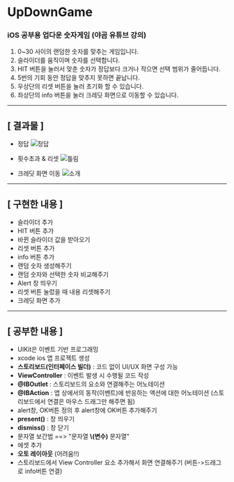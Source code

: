 # **UpDownGame**
### iOS 공부용 업다운 숫자게임 (야곰 유튜브 강의)
1.  0~30 사이의 랜덤한 숫자를 맞추는 게임입니다.
2. 슬라이더를 움직이며 숫자를 선택합니다.
3. HIT 버튼을 눌러서 맞춘 숫자가 정답보다 크거나 작으면 선택 범위가 줄어듭니다.
4. 5번의 기회 동안 정답을 맞추지 못하면 끝납니다.
5. 우상단의 리셋 버튼을 눌러 초기화 할 수 있습니다.
6. 좌상단의 info 버튼을 눌러 크레딧 화면으로 이동할 수 있습니다.
---

## **[ 결과물 ]**
- 정답
![정답](https://user-images.githubusercontent.com/89764127/217053603-6bd9dfeb-792b-4f22-a628-e7497ed5ae1e.gif)

- 횟수초과 & 리셋
![틀림](https://user-images.githubusercontent.com/89764127/217053617-cbbbe13c-906c-412f-b04a-89d99b3ef7b0.gif)

- 크레딧 화면 이동
![소개](https://user-images.githubusercontent.com/89764127/217054461-04bc3935-4911-4941-b0d5-46d77cf1dccf.gif)

---
## **[ 구현한 내용 ]**
- 슬라이더 추가
- HIT 버튼 추가
- 바뀐 슬라이더 값을 받아오기
- 리셋 버튼 추가
- info 버튼 추가
- 랜덤 숫자 생성해주기
- 랜덤 숫자와 선택한 숫자 비교해주기
- Alert 창 띄우기
- 리셋 버튼 눌렀을 때 내용 리셋해주기
- 크레딧 화면 추가

---
## **[ 공부한 내용 ]**
- UIKit은 이벤트 기반 프로그래밍
- xcode ios 앱 프로젝트 생성
- **스토리보드(인터페이스 빌더)** : 코드 없이 UI/UX 화면 구성 가능
- **ViewController** : 이벤트 발생 시 수행될 코드 작성
- **@IBOutlet** : 스토리보드의 요소와 연결해주는 어노테이션
- **@IBAction** : 앱 상에서의 동작(이벤트)에 반응하는 액션에 대한 어노테이션 (스토리보드에서 연결은 마우스 드래그만 해주면 됨)
- alert창, OK버튼 정의 후 alert창에 OK버튼 추가해주기
- **present()** : 창 띄우기
- **dismiss()** : 창 닫기
- 문자열 보간법 ==> "문자열 **\\(변수)** 문자열"
- 에셋 추가
- **오토 레이아웃** (어려움!!)
- 스토리보드에서 View Controller 요소 추가해서 화면 연결해주기 (버튼->드래그로 info버튼 연결)
